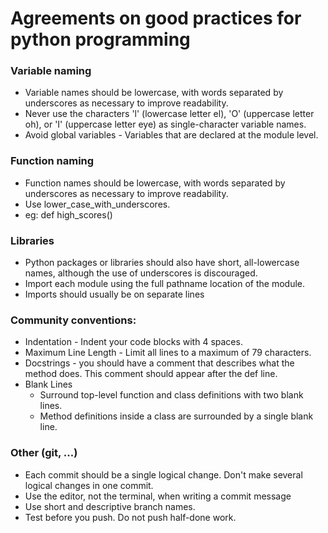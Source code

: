 # Agreements on good practices for python programming

### Variable naming

- Variable names should be lowercase, with words separated by underscores as necessary to improve readability.
- Never use the characters 'l' (lowercase letter el), 'O' (uppercase letter oh), or 'I' (uppercase letter eye) as single-character variable names.
- Avoid global variables - Variables that are declared at the module level.

### Function naming

- Function names should be lowercase, with words separated by underscores as necessary to improve readability.
- Use lower_case_with_underscores.
- eg: def high_scores()

### Libraries

- Python packages or libraries should also have short, all-lowercase names, although the use of underscores is discouraged.
- Import each module using the full pathname location of the module.
- Imports should usually be on separate lines

### Community conventions:

- Indentation - Indent your code blocks with 4 spaces.
- Maximum Line Length - Limit all lines to a maximum of 79 characters.
- Docstrings - you should have a comment that describes what the method does. This comment should appear after the def line. 
- Blank Lines
  - Surround top-level function and class definitions with two blank lines.
  -  Method definitions inside a class are surrounded by a single blank line.

### Other (git, ...)

- Each commit should be a single logical change. Don't make several logical changes in one commit.
- Use the editor, not the terminal, when writing a commit message
- Use short and descriptive branch names.
- Test before you push. Do not push half-done work.